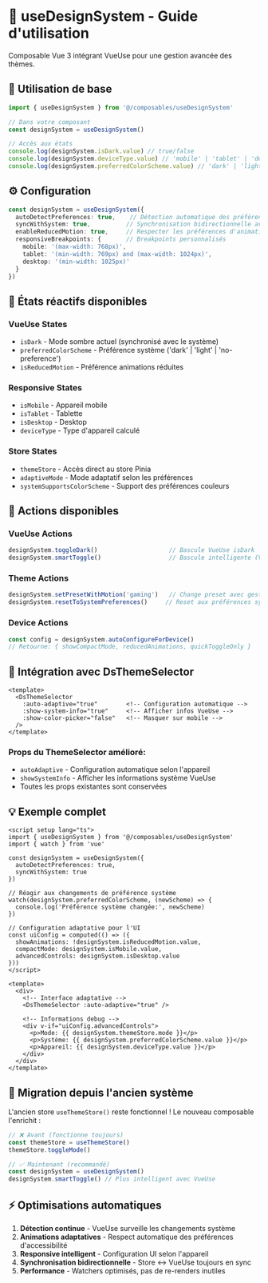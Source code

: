 # 🎨 useDesignSystem - Guide d'utilisation

Composable Vue 3 intégrant VueUse pour une gestion avancée des thèmes.

## 🚀 Utilisation de base

```typescript
import { useDesignSystem } from '@/composables/useDesignSystem'

// Dans votre composant
const designSystem = useDesignSystem()

// Accès aux états
console.log(designSystem.isDark.value) // true/false
console.log(designSystem.deviceType.value) // 'mobile' | 'tablet' | 'desktop'
console.log(designSystem.preferredColorScheme.value) // 'dark' | 'light' | 'no-preference'
```

## ⚙️ Configuration

```typescript
const designSystem = useDesignSystem({
  autoDetectPreferences: true,    // Détection automatique des préférences système
  syncWithSystem: true,          // Synchronisation bidirectionnelle avec VueUse
  enableReducedMotion: true,     // Respecter les préférences d'animation
  responsiveBreakpoints: {       // Breakpoints personnalisés
    mobile: '(max-width: 768px)',
    tablet: '(min-width: 769px) and (max-width: 1024px)',
    desktop: '(min-width: 1025px)'
  }
})
```

## 📱 États réactifs disponibles

### VueUse States
- `isDark` - Mode sombre actuel (synchronisé avec le système)
- `preferredColorScheme` - Préférence système ('dark' | 'light' | 'no-preference')
- `isReducedMotion` - Préférence animations réduites

### Responsive States  
- `isMobile` - Appareil mobile
- `isTablet` - Tablette  
- `isDesktop` - Desktop
- `deviceType` - Type d'appareil calculé

### Store States
- `themeStore` - Accès direct au store Pinia
- `adaptiveMode` - Mode adaptatif selon les préférences
- `systemSupportsColorScheme` - Support des préférences couleurs

## 🎯 Actions disponibles

### VueUse Actions
```typescript
designSystem.toggleDark()                    // Bascule VueUse isDark
designSystem.smartToggle()                   // Bascule intelligente (VueUse + Store)
```

### Theme Actions
```typescript
designSystem.setPresetWithMotion('gaming')   // Change preset avec gestion animations
designSystem.resetToSystemPreferences()     // Reset aux préférences système
```

### Device Actions
```typescript
const config = designSystem.autoConfigureForDevice()
// Retourne: { showCompactMode, reducedAnimations, quickToggleOnly }
```

## 🎨 Intégration avec DsThemeSelector

```vue
<template>
  <DsThemeSelector 
    :auto-adaptive="true"        <!-- Configuration automatique -->
    :show-system-info="true"     <!-- Afficher infos VueUse -->
    :show-color-picker="false"   <!-- Masquer sur mobile -->
  />
</template>
```

### Props du ThemeSelector amélioré:
- `autoAdaptive` - Configuration automatique selon l'appareil
- `showSystemInfo` - Afficher les informations système VueUse  
- Toutes les props existantes sont conservées

## 💡 Exemple complet

```vue
<script setup lang="ts">
import { useDesignSystem } from '@/composables/useDesignSystem'
import { watch } from 'vue'

const designSystem = useDesignSystem({
  autoDetectPreferences: true,
  syncWithSystem: true
})

// Réagir aux changements de préférence système
watch(designSystem.preferredColorScheme, (newScheme) => {
  console.log('Préférence système changée:', newScheme)
})

// Configuration adaptative pour l'UI
const uiConfig = computed(() => ({
  showAnimations: !designSystem.isReducedMotion.value,
  compactMode: designSystem.isMobile.value,
  advancedControls: designSystem.isDesktop.value
}))
</script>

<template>
  <div>
    <!-- Interface adaptative -->
    <DsThemeSelector :auto-adaptive="true" />
    
    <!-- Informations debug -->
    <div v-if="uiConfig.advancedControls">
      <p>Mode: {{ designSystem.themeStore.mode }}</p>
      <p>Système: {{ designSystem.preferredColorScheme.value }}</p>
      <p>Appareil: {{ designSystem.deviceType.value }}</p>
    </div>
  </div>
</template>
```

## 🔄 Migration depuis l'ancien système

L'ancien store `useThemeStore()` reste fonctionnel ! Le nouveau composable l'enrichit :

```typescript
// ❌ Avant (fonctionne toujours)
const themeStore = useThemeStore()
themeStore.toggleMode()

// ✅ Maintenant (recommandé)
const designSystem = useDesignSystem()
designSystem.smartToggle() // Plus intelligent avec VueUse
```

## ⚡ Optimisations automatiques

1. **Détection continue** - VueUse surveille les changements système
2. **Animations adaptatives** - Respect automatique des préférences d'accessibilité  
3. **Responsive intelligent** - Configuration UI selon l'appareil
4. **Synchronisation bidirectionnelle** - Store ↔ VueUse toujours en sync
5. **Performance** - Watchers optimisés, pas de re-renders inutiles